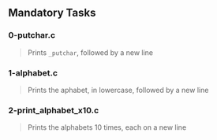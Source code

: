 ## Mandatory Tasks
### 0-putchar.c
> Prints `_putchar`, followed by a new line

### 1-alphabet.c
> Prints the aphabet, in lowercase, followed by a new line

### 2-print_alphabet_x10.c
> Prints the alphabets 10 times, each on a new line

